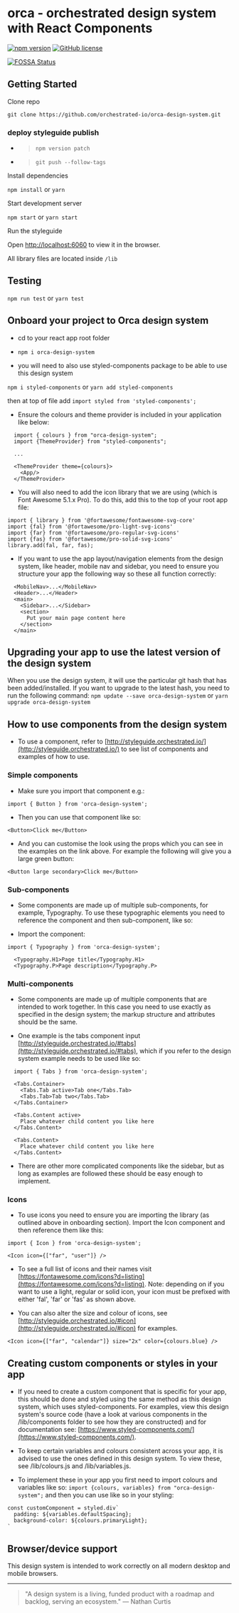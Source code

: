 # orca - orchestrated design system with React Components

[![npm version](https://badge.fury.io/js/orca-design-system.svg)](https://badge.fury.io/js/orca-design-system) [![GitHub license](https://img.shields.io/github/license/orchestrated-io/orca-design-system.svg)](https://github.com/orchestrated-io/orca-design-system/blob/master/LICENSE)

[![FOSSA Status](https://app.fossa.io/api/projects/git%2Bgithub.com%2Forchestrated-io%2Forca-design-system.svg?type=large)](https://app.fossa.io/projects/git%2Bgithub.com%2Forchestrated-io%2Forca-design-system?ref=badge_large)

## Getting Started

Clone repo

````
git clone https://github.com/orchestrated-io/orca-design-system.git
````

### deploy styleguide publish

- > `npm version patch`
- > `git push --follow-tags`

Install dependencies

`npm install` or `yarn`

Start development server

`npm start` or `yarn start`

Run the styleguide

Open [http://localhost:6060](http://localhost:6060) to view it in the browser.

All library files are located inside `/lib`

## Testing

`npm run test` or `yarn test`

## Onboard your project to Orca design system

- cd to your react app root folder

- `npm i orca-design-system`

- you will need to also use styled-components package to be able to use this design system

`npm i styled-components` or `yarn add styled-components`

then at top of file add `import styled from 'styled-components';`

- Ensure the colours and theme provider is included in your application like below:

```
  import { colours } from "orca-design-system";
  import {ThemeProvider} from "styled-components";

  ...

  <ThemeProvider theme={colours}>
    <App/>
  </ThemeProvider>
```

- You will also need to add the icon library that we are using (which is Font Awesome 5.1.x Pro). To do this, add this to the top of your root app file:

```
import { library } from '@fortawesome/fontawesome-svg-core'
import {fal} from '@fortawesome/pro-light-svg-icons'
import {far} from '@fortawesome/pro-regular-svg-icons'
import {fas} from '@fortawesome/pro-solid-svg-icons'
library.add(fal, far, fas);
```

- If you want to use the app layout/navigation elements from the design system, like header, mobile nav and sidebar, you need to ensure you structure your app the following way so these all function correctly:

```
  <MobileNav>...</MobileNav>
  <Header>...</Header>
  <main>
    <Sidebar>...</Sidebar>
    <section>
      Put your main page content here
    </section>
  </main>
```

## Upgrading your app to use the latest version of the design system

When you use the design system, it will use the particular git hash that has been added/installed. If you want to upgrade to the latest hash, you need to run the following command:
`npm update --save orca-design-system` or `yarn upgrade orca-design-system`

## How to use components from the design system

- To use a component, refer to [http://styleguide.orchestrated.io/](http://styleguide.orchestrated.io/) to see list of components and examples of how to use.

### Simple components

- Make sure you import that component e.g.:

`import { Button } from 'orca-design-system';`

- Then you can use that component like so:

`<Button>Click me</Button>`

- And you can customise the look using the props which you can see in the examples on the link above. For example the following will give you a large green button:

`<Button large secondary>Click me</Button>`

### Sub-components

- Some components are made up of multiple sub-components, for example, Typography. To use these typographic elements you need to reference the component and then sub-component, like so:

- Import the component:

`import { Typography } from 'orca-design-system';`

```
  <Typography.H1>Page title</Typography.H1>
  <Typography.P>Page description</Typography.P>
```

### Multi-components

- Some components are made up of multiple components that are intended to work together. In this case you need to use exactly as specified in the design system; the markup structure and attributes should be the same.

- One example is the tabs component input [http://styleguide.orchestrated.io/#tabs](http://styleguide.orchestrated.io/#tabs), which if you refer to the design system example needs to be used like so:

```
  import { Tabs } from 'orca-design-system';

  <Tabs.Container>
    <Tabs.Tab active>Tab one</Tabs.Tab>
    <Tabs.Tab>Tab two</Tabs.Tab>
  </Tabs.Container>

  <Tabs.Content active>
    Place whatever child content you like here
  </Tabs.Content>

  <Tabs.Content>
    Place whatever child content you like here
  </Tabs.Content>
```

- There are other more complicated components like the sidebar, but as long as examples are followed these should be easy enough to implement.

### Icons

- To use icons you need to ensure you are importing the library (as outlined above in onboarding section). Import the Icon component and then reference them like this:

`import { Icon } from 'orca-design-system';`

`<Icon icon={["far", "user"]} />`

- To see a full list of icons and their names visit [https://fontawesome.com/icons?d=listing](https://fontawesome.com/icons?d=listing). Note: depending on if you want to use a light, regular or solid icon, your icon must be prefixed with either 'fal', 'far' or 'fas' as shown above.

- You can also alter the size and colour of icons, see [http://styleguide.orchestrated.io/#icon](http://styleguide.orchestrated.io/#icon) for examples.

`<Icon icon={["far", "calendar"]} size="2x" color={colours.blue} />`

## Creating custom components or styles in your app

- If you need to create a custom component that is specific for your app, this should be done and styled using the same method as this design system, which uses styled-components. For examples, view this design system's source code (have a look at various components in the /lib/components folder to see how they are constructed) and for documentation see: [https://www.styled-components.com/](https://www.styled-components.com/).

- To keep certain variables and colours consistent across your app, it is advised to use the ones defined in this design system. To view these, see /lib/colours.js and /lib/variables.js. 

- To implement these in your app you first need to import colours and variables like so: `import {colours, variables} from "orca-design-system";` and then you can use like so in your styling: 

```
const customComponent = styled.div`
  padding: ${variables.defaultSpacing};
  background-color: ${colours.primaryLight};
`
``` 

## Browser/device support

This design system is intended to work correctly on all modern desktop and mobile browsers.

---

> "A design system is a living, funded product with a roadmap and backlog, serving an ecosystem." — Nathan Curtis


